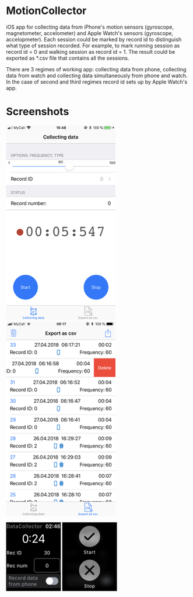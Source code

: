 # MotionCollector
iOS app for collecting data from iPhone's motion sensors (gyroscope, magnetometer, accelometer) and Apple Watch's sensors (gyroscope, accelopmeter). Each session could be marked by record id to distinguish what type of session recorded. For example, to mark running session as record id = 0 and walking session as record id = 1. The result could be exported as *.csv file that contains all the sessions. 

There are 3 regimes of working app: collecting data from phone, collecting data from watch and collecting data simultaneously from phone and watch. In the case of second and third regimes record id sets up by Apple Watch's app.

# Screenshots
<p align="left">
  <img src="images/screenshot1.png" width="300">
  <img src="images/screenshot2.png" width="300">
</p>

<p align="left">
  <img src="images/screenshot3.png" width="150">
  <img src="images/screenshot4.png" width="150">
</p>
